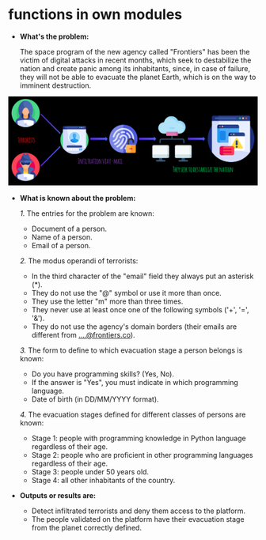 # functions in own modules


- **What's the problem:**

    The space program of the new agency called "Frontiers" has been the victim of digital attacks in recent months, which seek to destabilize the nation and create panic among its inhabitants, since, in case of failure, they will not be able to evacuate the planet Earth, which is on the way to imminent destruction.
    
![Figure_](media/Figure_.png)

- **What is known about the problem:**

    *1.* The entries for the problem are known:
     - Document of a person.
     - Name of a person.
     - Email of a person.

    *2.* The modus operandi of terrorists:
     - In the third character of the "email" field they always put an asterisk (*).
     - They do not use the "@" symbol or use it more than once.
     - They use the letter "m" more than three times.
     - They never use at least once one of the following symbols ('+', '=', '&').
     - They do not use the agency's domain borders (their emails are different from ....@frontiers.co).

    *3.* The form to define to which evacuation stage a person belongs is known:
    - Do you have programming skills? (Yes, No).
    - If the answer is "Yes", you must indicate in which programming language.
    - Date of birth (in DD/MM/YYYY format).

    *4.* The evacuation stages defined for different classes of persons are known:
    - Stage 1: people with programming knowledge in Python language regardless of their age.
    - Stage 2: people who are proficient in other programming languages regardless of their age.
    - Stage 3: people under 50 years old.
    - Stage 4: all other inhabitants of the country.

- **Outputs or results are:**
   - Detect infiltrated terrorists and deny them access to the platform.
   - The people validated on the platform have their evacuation stage from the planet correctly defined.



